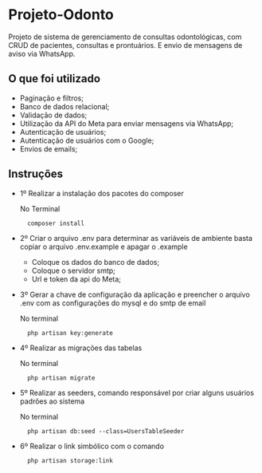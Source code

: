 # Projeto-Odonto

Projeto de sistema de gerenciamento de consultas odontológicas, com CRUD de pacientes, consultas e prontuários. E envio de mensagens de aviso via WhatsApp.

## O que foi utilizado

- Paginação e filtros;
- Banco de dados relacional;
- Validação de dados;
- Utilização da API do Meta para enviar mensagens via WhatsApp;
- Autenticação de usuários;
- Autenticação de usuários com o Google;
- Envios de emails;

## Instruções

- 1º Realizar a instalação dos pacotes do composer
    
  No Terminal
 
        composer install

- 2º Criar o arquivo .env para determinar as variáveis de ambiente basta copiar o arquivo .env.example e apagar o .example
  - Coloque os dados do banco de dados;
  - Coloque o servidor smtp;
  - Url e token da api do Meta;

- 3º Gerar a chave de configuração da aplicação e preencher o arquivo .env com as configurações do mysql e do smtp de email
  
  No terminal

        php artisan key:generate

- 4º Realizar as migrações das tabelas
  
  No terminal
  
        php artisan migrate

- 5º Realizar as seeders, comando responsável por criar alguns usuários padrões ao sistema
  
  No terminal
  
        php artisan db:seed --class=UsersTableSeeder
- 6º Realizar o link simbólico com o comando

        php artisan storage:link

